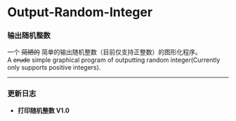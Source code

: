 # Output-Random-Integer

### 输出随机整数
一个 ~~简陋的~~ 简单的输出随机整数（目前仅支持正整数）的图形化程序。  
A ~~crude~~ simple graphical program of outputting random integer(Currently only supports positive integers).

---

### 更新日志
- **打印随机整数 V1.0**
